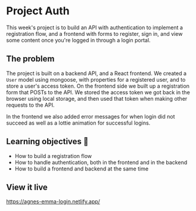 # Project Auth

This week's project is to build an API with authentication to implement a registration flow, and a frontend with forms to register, sign in, and view some content once you're logged in through a login portal. 

## The problem

The project is built on a backend API, and a React frontend. We created a `User` model using mongoose, with properties for a registered user, and to store a user's access token.
On the frontend side we built up a registration form that POSTs to the API. We stored the access token we got back in the browser using local storage, and then used that token when making other requests to the API.

In the frontend we also added error messages for when login did not succeed as well as a lottie animation for successful logins. 

## Learning objectives 🧠

- How to build a registration flow
- How to handle authentication, both in the frontend and in the backend
- How to build a frontend and backend at the same time

## View it live

https://agnes-emma-login.netlify.app/


